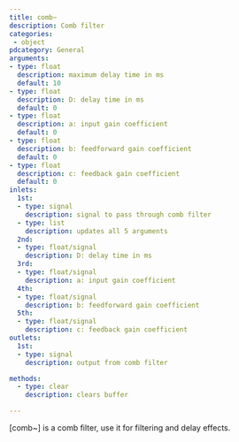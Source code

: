 ```yaml
---
title: comb~
description: Comb filter
categories:
 - object
pdcategory: General
arguments:
- type: float
  description: maximum delay time in ms
  default: 10
- type: float
  description: D: delay time in ms
  default: 0
- type: float
  description: a: input gain coefficient
  default: 0
- type: float
  description: b: feedforward gain coefficient
  default: 0
- type: float
  description: c: feedback gain coefficient
  default: 0
inlets:
  1st:
  - type: signal
    description: signal to pass through comb filter
  - type: list
    description: updates all 5 arguments
  2nd:
  - type: float/signal
    description: D: delay time in ms
  3rd:
  - type: float/signal
    description: a: input gain coefficient
  4th:
  - type: float/signal
    description: b: feedforward gain coefficient
  5th:
  - type: float/signal
    description: c: feedback gain coefficient
outlets:
  1st:
  - type: signal
    description: output from comb filter

methods:
  - type: clear
    description: clears buffer

---
```


[comb~] is a comb filter, use it for filtering and delay effects.

